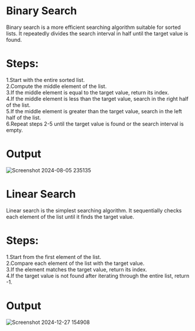 # Binary Search
Binary search is a more efficient searching algorithm suitable for sorted lists. It repeatedly divides the search interval in half until the target value is found.

# Steps:
1.Start with the entire sorted list.<br>
2.Compute the middle element of the list.<br>
3.If the middle element is equal to the target value, return its index.<br>
4.If the middle element is less than the target value, search in the right half of the list.<br>
5.If the middle element is greater than the target value, search in the left half of the list.<br>
6.Repeat steps 2-5 until the target value is found or the search interval is empty.

# Output
![Screenshot 2024-08-05 235135](https://github.com/user-attachments/assets/edbd4fd5-4472-45d9-8744-7935220a490e)

# Linear Search
Linear search is the simplest searching algorithm. It sequentially checks each element of the list until it finds the target value.

# Steps:
1.Start from the first element of the list.<br>
2.Compare each element of the list with the target value.<br>
3.If the element matches the target value, return its index.<br>
4.If the target value is not found after iterating through the entire list, return -1.

# Output
![Screenshot 2024-12-27 154908](https://github.com/user-attachments/assets/ee6175dd-ec35-4e54-9ab1-9d0042514f5f)

